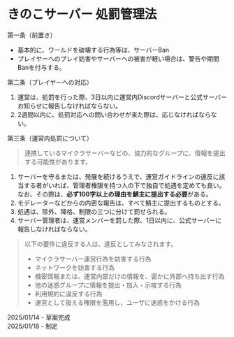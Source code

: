 # きのこサーバー 処罰管理法
第一条（前置き）
- 基本的に、ワールドを破壊する行為等は、サーバーBan
- プレイヤーへのプレイ妨害やサーバーへの被害が軽い場合は、警告や期間Banを付与する。

第二条（プレイヤーへの対応）
1. 運営は、処罰を行った際、3日以内に運営内Discordサーバーと公式サーバーお知らせに報告しなければならない。
2. 2週間以内に、処罰対応への問い合わせが来た際は、応じなければならない。

第三条（運営内処罰について）
> 連携しているマイクラサーバーなどの、協力的なグループに、情報を提出する可能性があります。
1. サーバーを守るまたは、発展を続けるうえで、運営ガイドラインの違反に該当する者がいれば、管理者権限を持つ人の下で独自で処遇を定めても良い。
なお、その際は、**必ず100字以上の理由を鯖主に提出する必要**がある。
2. モデレーターなどからの内密な報告は、すべて鯖主に提出するものとする。
3. 処遇は、除外、降格、制限の三つに分けて罰せられる。
4. サーバー管理者は、運営メンバーを罰した際、1日以内に、公式サーバーに報告しなければならない。

> 以下の要件に違反する人は、違反としてみなされます。
> 
> - マイクラサーバー運営行為を妨害する行為
> - ネットワークを妨害する行為
> - 機密情報または、運営内部だけの情報を、密かに外部へ持ち出す行為
> - 他の迷惑グループに情報を提出・加入・示唆する行為
> - 利用規約に違反する行為
> - 運営として扱える権限を濫用し、ユーザに迷惑をかける行為

2025/01/14 - 草案完成<br>
2025/01/18 - 制定<br>
